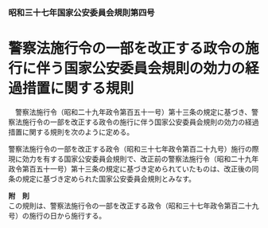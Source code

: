 ### 昭和三十七年国家公安委員会規則第四号  
# 警察法施行令の一部を改正する政令の施行に伴う国家公安委員会規則の効力の経過措置に関する規則  
　警察法施行令（昭和二十九年政令第百五十一号）第十三条の規定に基づき、警察法施行令の一部を改正する政令の施行に伴う国家公安委員会規則の効力の経過措置に関する規則を次のように定める。  
  
警察法施行令の一部を改正する政令（昭和三十七年政令第百二十九号）施行の際現に効力を有する国家公安委員会規則で、改正前の警察法施行令（昭和二十九年政令第百五十一号）第十三条の規定に基づき定められていたものは、改正後の同条の規定に基づき定められた国家公安委員会規則とみなす。  
  
**附　則**  
この規則は、警察法施行令の一部を改正する政令（昭和三十七年政令第百二十九号）の施行の日から施行する。  
  
